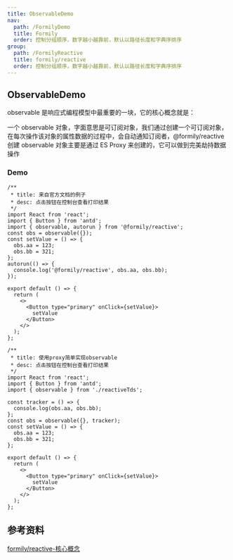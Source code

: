 ```yaml
---
title: ObservableDemo
nav:
  path: /FormilyDemo
  title: Formily
  order: 控制分组顺序，数字越小越靠前，默认以路径长度和字典序排序
group:
  path: /FormilyReactive
  title: formily/reactive
  order: 控制分组顺序，数字越小越靠前，默认以路径长度和字典序排序
---
```


## ObservableDemo

observable 是响应式编程模型中最重要的一块，它的核心概念就是：

一个 observable 对象，字面意思是可订阅对象，我们通过创建一个可订阅对象，在每次操作该对象的属性数据的过程中，会自动通知订阅者，@formily/reactive 创建 observable 对象主要是通过 ES Proxy 来创建的，它可以做到完美劫持数据操作

### Demo

<!-- <code src="./CustomOnlyProp.tsx" title='自定义组件-属性映射' desc='schema中有一个自定义的属性withCount，input本身没有该属性，需要通过mapProps做映射处理'></code> -->

```tsx
/**
 * title: 来自官方文档的例子
 * desc: 点击按钮在控制台查看打印结果
 */
import React from 'react';
import { Button } from 'antd';
import { observable, autorun } from '@formily/reactive';
const obs = observable({});
const setValue = () => {
  obs.aa = 123;
  obs.bb = 321;
};
autorun(() => {
  console.log('@formily/reactive', obs.aa, obs.bb);
});

export default () => {
  return (
    <>
      <Button type="primary" onClick={setValue}>
        setValue
      </Button>
    </>
  );
};
```

```tsx
/**
 * title: 使用proxy简单实现observable
 * desc: 点击按钮在控制台查看打印结果
 */
import React from 'react';
import { Button } from 'antd';
import { observable } from './reactiveTds';

const tracker = () => {
  console.log(obs.aa, obs.bb);
};
const obs = observable({}, tracker);
const setValue = () => {
  obs.aa = 123;
  obs.bb = 321;
};

export default () => {
  return (
    <>
      <Button type="primary" onClick={setValue}>
        setValue
      </Button>
    </>
  );
};
```

## 参考资料

[formily/reactive-核心概念](https://reactive.formilyjs.org/zh-CN/guide/concept)

